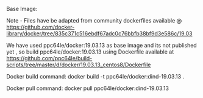 Base Image:

Note - Files have be adapted from community dockerfiles available @ https://github.com/docker-library/docker/tree/835c371c516ebdf67adc0c76bbfb38bf9d3e586c/19.03

We have used ppc64le/docker:19.03.13 as base image and its not published yet , so build ppc64le/docker:19.03.13 using Dockerfile available at https://github.com/ppc64le/build-scripts/tree/master/d/docker/19.03.13_centos8/Dockerfile

Docker build command:
docker build -t ppc64le/docker:dind-19.03.13 .

Docker pull command:
docker pull ppc64le/docker:dind-19.03.13

